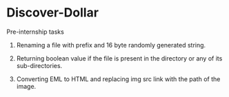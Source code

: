 # Discover-Dollar
Pre-internship tasks

1. Renaming a file with prefix and 16 byte randomly generated string.

2. Returning boolean value if the file is present in the directory or any of its sub-directories.

3. Converting EML to HTML and replacing img src link with the path of the image.
